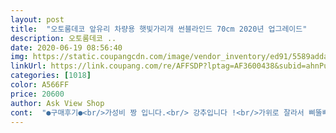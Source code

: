 ```yaml
---
layout: post 
title:  "오토룸데코 앞유리 차량용 햇빛가리개 썬블라인드 70cm 2020년 업그레이드" 
description: 오토룸데코 ..
date: 2020-06-19 08:56:40 
img: https://static.coupangcdn.com/image/vendor_inventory/ed91/5589addabe718b581afe0fefb905f3170826ac08f0e4f351481223e8ff38.jpg 
linkUrl: https://link.coupang.com/re/AFFSDP?lptag=AF3600438&subid=ahnPublicAsk&pageKey=1621274525&itemId=2766499893&vendorItemId=70756360600&traceid=V0-113-07cc0e4464799e23 
categories: [1018] 
color: A566FF 
price: 20600 
author: Ask View Shop 
cont:  "●구매후기●<br/>가성비 짱 입니다.<br/> 강추입니다 !<br/>가위로 잘라서 삐뚤삐뚤 했었는데 컷팅몰드로 칼로 자르니 완전 깔끔.<br/><br/>대박제품! 어째 날씨가 폭염인대요,받자마자 장착했습니다, 일단 너무 반듯해요,예쁘요, 붙자마자 온도 뚝 떨어졌어요, 에어컨 안켜도 차안에 앉을만해요, 오늘보니까, 안떨어졌어요,아주 잘 붙고있어요, 부착력짱이네요!너무좋아서,남편도 하나 사주려고요자르는게 좀금 힘들었는대, 지금 생각해보니까,요령있네요, 그냥 식칼로 위에 세우고 망치로 때리면 더 잘 자를텐대, 아니면 가위로 한겹씩 자르고 마지마 연결된부분을 가위로 한번에 정리하면 더욱 편하게 자를수 있어는대 처음해본거라, 제품설명대로 잘라보니까 잘되는돼,손 너무 힘들었어요<br/>산타페dm입니다  아랫부분 이 재단을안해서 살짝눌리긴하는데 괜찮아요.<br/><br/>설치가 누르면 끝이네요 ㄷㄷ<br/>왼쪽  고무패키미 좀 나약한거같긴한데 이정도면 훌륭합니닷<br/>작년에도 구매했었는데 완전 고급스럽고 튼튼해 졌네요.<br/><br/>좋아요.<br/>블박쪽 안자르고 하려면 재단안하고 선바이저로 눌러주는게 낫네욤.<br/>.<br/><br/>포장박스가 왼전 이뻐졌네요.<br/><br/>" 
---
```

